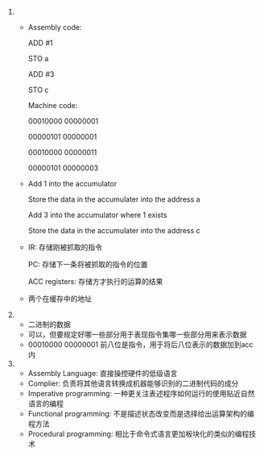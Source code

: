1. 
   * Assembly code: 
     
     ADD #1
     
     STO a

     ADD #3

     STO c
     
     Machine code: 
     
     00010000 00000001

     00000101 00000001

     00010000 00000011

     00000101 00000003
   
   * Add 1 into the accumulator
     
     Store the data in the accumulater into the address a

     Add 3 into the accumulator where 1 exists

     Store the data in the accumulater into the address c
   
   * IR: 存储刚被抓取的指令

     PC: 存储下一条将被抓取的指令的位置
    
     ACC registers: 存储方才执行的运算的结果
   
   * 两个在缓存中的地址

2. 
   * 二进制的数据
   * 可以，但要规定好哪一些部分用于表现指令集哪一些部分用来表示数据
   * 00010000 00000001 前八位是指令，用于将后八位表示的数据加到acc内

3. 
   * Assembly Language: 直接操控硬件的低级语言
   * Complier: 负责将其他语言转换成机器能够识别的二进制代码的成分
   * Imperative programming: 一种更关注表述程序如何运行的使用贴近自然语言的编程
   * Functional programming: 不是描述状态改变而是选择给出运算架构的编程方法
   * Procedural programming: 相比于命令式语言更加板块化的类似的编程技术